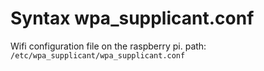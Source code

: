# Syntax wpa_supplicant.conf

Wifi configuration file on the raspberry pi. path: `/etc/wpa_supplicant/wpa_supplicant.conf`

